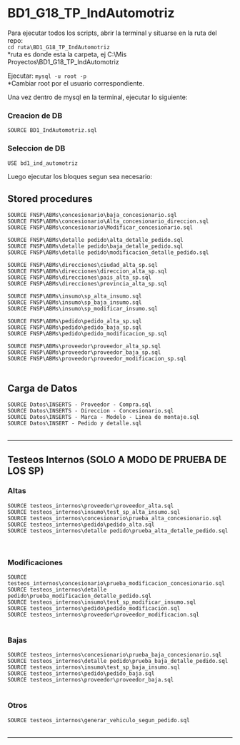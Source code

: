 # BD1_G18_TP_IndAutomotriz

Para ejecutar todos los scripts, abrir la terminal y situarse en la ruta del repo:  
`cd ruta\BD1_G18_TP_IndAutomotriz`  
*ruta es donde esta la carpeta, ej C:\Mis Proyectos\BD1_G18_TP_IndAutomotriz

Ejecutar: `mysql -u root -p`  
*Cambiar root por el usuario correspondiente.

Una vez dentro de mysql en la terminal, ejecutar lo siguiente:

### Creacion de DB

`SOURCE BD1_IndAutomotriz.sql`  

### Seleccion de DB
`USE bd1_ind_automotriz`  

Luego ejecutar los bloques segun sea necesario:

## Stored procedures
`SOURCE FNSP\ABMs\concesionario\baja_concesionario.sql`  
`SOURCE FNSP\ABMs\concesionario\Alta_concesionario_direccion.sql`  
`SOURCE FNSP\ABMs\concesionario\Modificar_concesionario.sql`  

`SOURCE FNSP\ABMs\detalle pedido\alta_detalle_pedido.sql`  
`SOURCE FNSP\ABMs\detalle pedido\baja_detalle_pedido.sql`  
`SOURCE FNSP\ABMs\detalle pedido\modificacion_detalle_pedido.sql`  

`SOURCE FNSP\ABMs\direcciones\ciudad_alta_sp.sql`  
`SOURCE FNSP\ABMs\direcciones\direccion_alta_sp.sql`  
`SOURCE FNSP\ABMs\direcciones\pais_alta_sp.sql`  
`SOURCE FNSP\ABMs\direcciones\provincia_alta_sp.sql`  

`SOURCE FNSP\ABMs\insumo\sp_alta_insumo.sql`  
`SOURCE FNSP\ABMs\insumo\sp_baja_insumo.sql`  
`SOURCE FNSP\ABMs\insumo\sp_modificar_insumo.sql`  

`SOURCE FNSP\ABMs\pedido\pedido_alta_sp.sql`  
`SOURCE FNSP\ABMs\pedido\pedido_baja_sp.sql`  
`SOURCE FNSP\ABMs\pedido\pedido_modificacion_sp.sql`  

`SOURCE FNSP\ABMs\proveedor\proveedor_alta_sp.sql`  
`SOURCE FNSP\ABMs\proveedor\proveedor_baja_sp.sql`  
`SOURCE FNSP\ABMs\proveedor\proveedor_modificacion_sp.sql`  
<br>

## Carga de Datos
`SOURCE Datos\INSERTS - Proveedor - Compra.sql`  
`SOURCE Datos\INSERTS - Direccion - Concesionario.sql`  
`SOURCE Datos\INSERTS - Marca - Modelo - Linea de montaje.sql`  
`SOURCE Datos\INSERT - Pedido y detalle.sql`  
<br>

---

## Testeos Internos (SOLO A MODO DE PRUEBA DE LOS SP)
### Altas
`SOURCE testeos_internos\proveedor\proveedor_alta.sql`  
`SOURCE testeos_internos\insumo\test_sp_alta_insumo.sql`  
`SOURCE testeos_internos\concesionario\prueba_alta_concesionario.sql`  
`SOURCE testeos_internos\pedido\pedido_alta.sql`  
`SOURCE testeos_internos\detalle pedido\prueba_alta_detalle_pedido.sql`  

<br>

### Modificaciones

`SOURCE testeos_internos\concesionario\prueba_modificacion_concesionario.sql`  
`SOURCE testeos_internos\detalle pedido\prueba_modificacion_detalle_pedido.sql`  
`SOURCE testeos_internos\insumo\test_sp_modificar_insumo.sql`  
`SOURCE testeos_internos\pedido\pedido_modificacion.sql`  
`SOURCE testeos_internos\proveedor\proveedor_modificacion.sql`  
<br>

### Bajas
`SOURCE testeos_internos\concesionario\prueba_baja_concesionario.sql`  
`SOURCE testeos_internos\detalle pedido\prueba_baja_detalle_pedido.sql`  
`SOURCE testeos_internos\insumo\test_sp_baja_insumo.sql`  
`SOURCE testeos_internos\pedido\pedido_baja.sql`  
`SOURCE testeos_internos\proveedor\proveedor_baja.sql`  
<br>

### Otros
`SOURCE testeos_internos\generar_vehiculo_segun_pedido.sql`  
<br>

---
